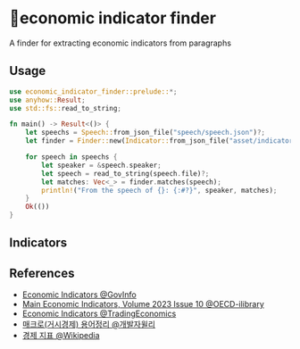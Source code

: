 # 🔎economic indicator finder

A finder for extracting economic indicators from paragraphs

## Usage

```rust
use economic_indicator_finder::prelude::*;
use anyhow::Result;
use std::fs::read_to_string;

fn main() -> Result<()> {
    let speechs = Speech::from_json_file("speech/speech.json")?;
    let finder = Finder::new(Indicator::from_json_file("asset/indicators.json")?)?;

    for speech in speechs {
        let speaker = &speech.speaker;
        let speech = read_to_string(speech.file)?;
        let matches: Vec<_> = finder.matches(speech);
        println!("From the speech of {}: {:#?}", speaker, matches);
    }
    Ok(())
}
```

## Indicators

## References

- [Economic Indicators @GovInfo](https://www.govinfo.gov/app/collection/econi/2023/01/7)
- [Main Economic Indicators, Volume 2023 Issue 10 @OECD-ilibrary](https://www.oecd-ilibrary.org/economics/main-economic-indicators/volume-2023/issue-10_bbbe4c08-en)
- [Economic Indicators @TradingEconomics](https://tradingeconomics.com/indicators)
- [매크로(거시경제) 용어정리 @개발자윌리](https://blog.naver.com/PostView.naver?blogId=techref&logNo=222500924666&from=search&redirect=Log&widgetTypeCall=true&directAccess=false)
- [경제 지표 @Wikipedia](https://ko.wikipedia.org/wiki/%EA%B2%BD%EC%A0%9C_%EC%A7%80%ED%91%9C)